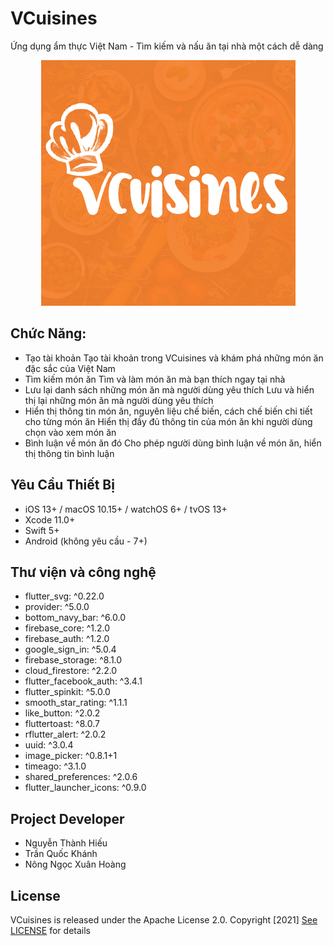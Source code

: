 # VCuisines

Ứng dụng ẩm thực Việt Nam - Tìm kiếm và nấu ăn tại nhà một cách dễ dàng

<center>
<img src="assets/icons/app_logo.png"/>
</center>


## Chức Năng: 

- Tạo tài khoản
Tạo tài khoản trong VCuisines và khám phá những món ăn đặc sắc của Việt Nam
- Tìm kiếm món ăn
Tìm và làm món ăn mà bạn thích ngay tại nhà
- Lưu lại danh sách những món ăn mà người dùng yêu thích
Lưu và hiển thị lại những món ăn mà người dùng yêu thích
- Hiển thị thông tin món ăn, nguyên liệu chế biến, cách chế biến chi tiết cho từng món ăn
Hiển thị đầy đủ thông tin của món ăn khi người dùng chọn vào xem món ăn
- Bình luận về món ăn đó 
Cho phép người dùng bình luận về món ăn, hiển thị thông tin bình luận

## Yêu Cầu Thiết Bị

- iOS 13+ / macOS 10.15+ / watchOS 6+ / tvOS 13+
- Xcode 11.0+
- Swift 5+
- Android (không yêu cầu - 7+)

## Thư viện và công nghệ

- flutter_svg: ^0.22.0
- provider: ^5.0.0
- bottom_navy_bar: ^6.0.0
- firebase_core: ^1.2.0
- firebase_auth: ^1.2.0
- google_sign_in: ^5.0.4
- firebase_storage: ^8.1.0
- cloud_firestore: ^2.2.0
- flutter_facebook_auth: ^3.4.1
- flutter_spinkit: ^5.0.0
- smooth_star_rating: ^1.1.1
- like_button: ^2.0.2
- fluttertoast: ^8.0.7
- rflutter_alert: ^2.0.2
- uuid: ^3.0.4
- image_picker: ^0.8.1+1
- timeago: ^3.1.0
- shared_preferences: ^2.0.6
- flutter_launcher_icons: ^0.9.0

## Project Developer

- Nguyễn Thành Hiếu 
- Trần Quốc Khánh
- Nông Ngọc Xuân Hoàng

## License

VCuisines is released under the Apache License 2.0. Copyright [2021] [See LICENSE](https://github.com/KSB-tqk/Vcusines/blob/master/LICENSE) for details



